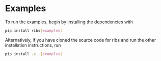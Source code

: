 # Examples

To run the examples, begin by installing the dependencies with

```bash
pip install ribs[examples]
```

Alternatively, if you have cloned the source code for ribs and run the other
installation instructions, run

```bash
pip install -e .[examples]
```
